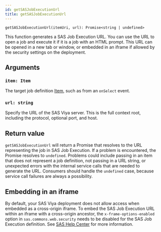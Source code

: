 ```yaml
---
id: getSASJobExecutionUrl
title: getSASJobExecutionUrl
---
```


```
getSASJobExecutionUrl(itemUri, url): Promise<string | undefined>
```

This function generates a SAS Job Execution URL. You can use the URL to open a job and execute it if it is a job with an HTML prompt. This URL can be opened in a new tab or window, or embedded in an iframe if allowed by the security settings on the deployment.

## Arguments

### `item: Item`

The target job definition [Item](Item.md), such as from an `onSelect` event.

### `url: string`

Specify the URL of the SAS Viya server. This is the full context root, including the protocol, optional port, and host.

## Return value

`getSASJobExecutionUrl` will return a Promise that resolves to the URL representing the job in SAS Job Execution.
If a problem is encountered, the Promise resolves to `undefined`. Problems could include passing in an item that does not represent a job definition, not passing in a URL string, or unexpected errors with the internal service calls that are needed to generate the URL. Consumers should handle the `undefined` case, because service call failures are always a possibility.

## Embedding in an iframe

By default, your SAS Viya deployment does not allow access when embedded as a cross-origin iframe. To embed the SAS Job Execution URL within an iframe with a cross-origin ancestor, the `x-frame-options-enabled` option in `sas.commons.web.security` needs to be disabled for the SAS Job Execution definition. See <a target="_blank" href="https://documentation.sas.com/doc/en/sasadmincdc/v_023/calconfigref/p1fejrlg8b007jn1krvvwzy5q7tn.htm#n08078sasconfiguration0admin">SAS Help Center</a> for more information.